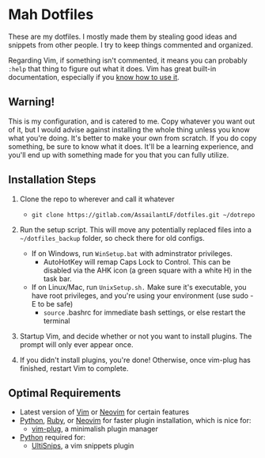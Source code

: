 # Mah Dotfiles

These are my dotfiles. I mostly made them by stealing good ideas and snippets
from other people. I try to keep things commented and organized.

Regarding Vim, if  something isn't commented, it means you can probably `:help`
that thing to figure out what it does. Vim has great built-in documentation,
especially if you [know how to use
it](http://derekwyatt.org/vim/tutorials/novice/#Help).

## Warning!

This is my configuration, and is catered to me. Copy whatever you want out of
it, but I would advise against installing the whole thing unless you know what
you're doing.  It's better to make your own from scratch. If you do copy
something, be sure to know what it does.  It'll be a learning experience, and
you'll end up with something made for you that you can fully utilize.

## Installation Steps

1. Clone the repo to wherever and call it whatever
    * `git clone https://gitlab.com/AssailantLF/dotfiles.git ~/dotrepo`

2. Run the setup script. This will move any potentially replaced files into
a `~/dotfiles_backup` folder, so check there for old configs.
    * If on Windows, run `WinSetup.bat` with adminstrator privileges.
        * AutoHotKey will remap Caps Lock to Control. This can be disabled via
          the AHK icon (a green square with a white H) in the task bar.
    * If on Linux/Mac, run `UnixSetup.sh.` Make sure it's executable, you have
      root privileges, and you're using your environment (use sudo -E to be safe)
        * `source` .bashrc for immediate bash settings, or else restart the
          terminal

3. Startup Vim, and decide whether or not you want to install plugins. The
prompt will only ever appear once.

4. If you didn't install plugins, you're done! Otherwise, once vim-plug has
finished, restart Vim to complete.

## Optimal Requirements

* Latest version of [Vim](http://www.vim.org/) or [Neovim](https://neovim.io/)
  for certain features
* [Python](https://www.python.org/downloads/),
  [Ruby](https://www.ruby-lang.org/en/downloads/), or
  [Neovim](https://neovim.io/) for faster plugin installation, which is nice
  for:
    * [vim-plug](https://github.com/junegunn/vim-plug), a minimalish plugin
      manager
* [Python](https://www.python.org/downloads/) required for:
    * [UltiSnips](https://github.com/SirVer/ultisnips), a vim snippets plugin
